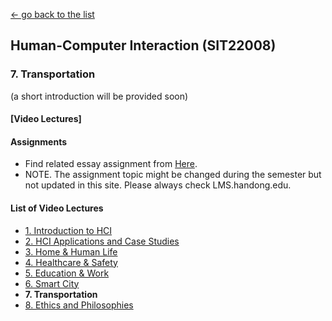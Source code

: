 [← go back to the list](README.md)

## Human-Computer Interaction (SIT22008)

### 7. Transportation

(a short introduction will be provided soon)

#### [Video Lectures]





#### Assignments
- Find related essay assignment from [Here](HCI_Essays.md).
- NOTE. The assignment topic might be changed during the semester but not updated in this site. Please always check LMS.handong.edu.



#### List of Video Lectures
- [1. Introduction to HCI](HCI01.md)
- [2. HCI Applications and Case Studies](HCI02.md)
- [3. Home & Human Life](HCI03.md)
- [4. Healthcare & Safety](HCI04.md)
- [5. Education & Work](HCI05.md)
- [6. Smart City](HCI06.md)
- **7. Transportation**
- [8. Ethics and Philosophies](HCI08.md)
